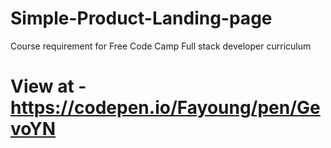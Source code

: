 # Simple-Product-Landing-page
Course requirement for Free Code Camp Full stack developer curriculum
# View at - https://codepen.io/Fayoung/pen/GevoYN
